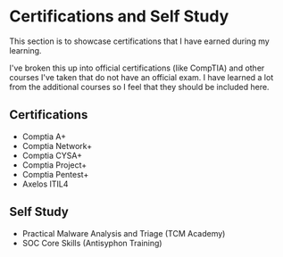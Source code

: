 Certifications and Self Study
===============================

This section is to showcase certifications that I have earned during my learning. 

I've broken this up into official certifications (like CompTIA) and other courses I've taken that do not have an official exam. I have learned a lot from the additional courses so I feel that they should be included here.

## Certifications

- Comptia A+
- Comptia Network+
- Comptia CYSA+
- Comptia Project+
- Comptia Pentest+
- Axelos ITIL4

## Self Study

- Practical Malware Analysis and Triage (TCM Academy)
- SOC Core Skills (Antisyphon Training)
